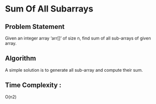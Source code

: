 # Sum Of All Subarrays
## Problem Statement 
Given an integer array ‘arr[]’ of size n, find sum of all sub-arrays of given array. 

## Algorithm 
A simple solution is to generate all sub-array and compute their sum.

## Time Complexity :
O(n2) 
